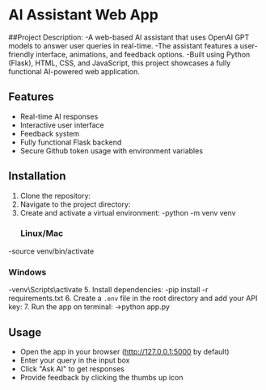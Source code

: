 # AI Assistant Web App

##Project Description:
-A web-based AI assistant that uses OpenAI GPT models to answer user queries in real-time. 
-The assistant features a user-friendly interface, animations, and feedback options. 
-Built using Python (Flask), HTML, CSS, and JavaScript, this project showcases a fully functional AI-powered web application.

## Features
- Real-time AI responses
- Interactive user interface
- Feedback system
- Fully functional Flask backend
- Secure Github token usage with environment variables

## Installation
1. Clone the repository:
2. Navigate to the project directory:
3. Create and activate a virtual environment:
  -python -m venv venv
   ### Linux/Mac
  -source venv/bin/activate 
   ### Windows
  -venv\Scripts\activate 
5. Install dependencies:
  -pip install -r requirements.txt
6. Create a `.env` file in the root directory and add your API key:
7. Run the app on terminal:
  ->python app.py

## Usage
- Open the app in your browser (http://127.0.0.1:5000 by default)
- Enter your query in the input box
- Click "Ask AI" to get responses
- Provide feedback by clicking the thumbs up icon
